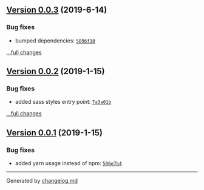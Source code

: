 ## [Version 0.0.3](https://github.com/:blackmirror1980/flavor-ui/releases/tag/v0.0.3) (2019-6-14)

### Bug fixes

- bumped dependencies: [`5896f10`](https://github.com/:blackmirror1980/flavor-ui/commit/5896f10)

[...full changes](https://github.com/:blackmirror1980/flavor-ui/compare/v0.0.2...v0.0.3)

## [Version 0.0.2](https://github.com/:blackmirror1980/flavor-ui/releases/tag/v0.0.2) (2019-1-15)

### Bug fixes

- added sass styles entry point: [`7a3a01b`](https://github.com/:blackmirror1980/flavor-ui/commit/7a3a01b)

[...full changes](https://github.com/:blackmirror1980/flavor-ui/compare/v0.0.1...v0.0.2)

## [Version 0.0.1](https://github.com/:blackmirror1980/flavor-ui/releases/tag/v0.0.1) (2019-1-15)

### Bug fixes

- added yarn usage instead of npm: [`506e7b4`](https://github.com/:blackmirror1980/flavor-ui/commit/506e7b4)

---

Generated by [changelog.md](https://github.com/egoist/changelog.md)

